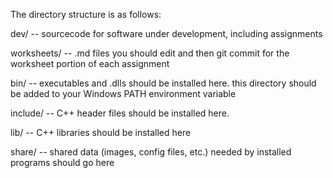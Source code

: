 The directory structure is as follows:


dev/ -- sourcecode for software under development, including assignments

worksheets/ -- .md files you should edit and then git commit for the worksheet portion of each assignment


bin/ -- executables and .dlls should be installed here.  this directory should be added to your Windows PATH environment variable

include/ -- C++ header files should be installed here.

lib/ -- C++ libraries should be installed here

share/ -- shared data (images, config files, etc.) needed by installed programs should go here
